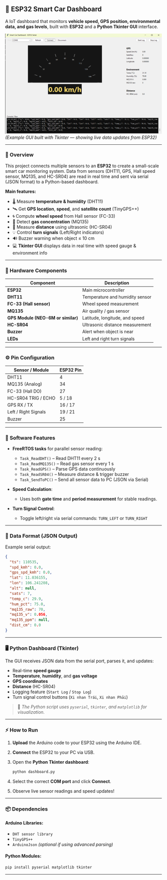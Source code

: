 ## 🚗 ESP32 Smart Car Dashboard

A IoT dashboard that monitors **vehicle speed, GPS position, environmental data, and gas levels**, built with **ESP32** and a **Python Tkinter GUI** interface.

![Dashboard Preview](SmartDashboard-creens.png)
*(Example GUI built with Tkinter — showing live data updates from ESP32)*

---

### 📖 Overview

This project connects multiple sensors to an **ESP32** to create a small-scale smart car monitoring system.
Data from sensors (DHT11, GPS, Hall speed sensor, MQ135, and HC-SR04) are read in real time and sent via serial (JSON format) to a Python-based dashboard.

**Main features:**

* 🌡️ Measure **temperature & humidity** (DHT11)
* 🛰️ Get **GPS location**, **speed**, and **satellite count** (TinyGPS++)
* 🌀 Compute **wheel speed** from Hall sensor (FC-33)
* 🧪 Detect **gas concentration** (MQ135)
* 📏 Measure **distance** using ultrasonic (HC-SR04)
* 💡 Control **turn signals** (Left/Right indicators)
* 🔊 Buzzer warning when object ≤ 10 cm
* 💻 **Tkinter GUI** displays data in real time with speed gauge & environment info

---

### 🧰 Hardware Components

| Component                          | Description                     |
| ---------------------------------- | ------------------------------- |
| **ESP32**                          | Main microcontroller            |
| **DHT11**                          | Temperature and humidity sensor |
| **FC-33 (Hall sensor)**            | Wheel speed measurement         |
| **MQ135**                          | Air quality / gas sensor        |
| **GPS Module (NEO-6M or similar)** | Latitude, longitude, and speed  |
| **HC-SR04**                        | Ultrasonic distance measurement |
| **Buzzer**                         | Alert when object is near       |
| **LEDs**                           | Left and right turn signals     |

---

### ⚙️ Pin Configuration

| Sensor / Module      | ESP32 Pin |
| -------------------- | --------- |
| DHT11                | 4         |
| MQ135 (Analog)       | 34        |
| FC-33 (Hall DO)      | 27        |
| HC-SR04 TRIG / ECHO  | 5 / 18    |
| GPS RX / TX          | 16 / 17   |
| Left / Right Signals | 19 / 21   |
| Buzzer               | 25        |

---

### 🧠 Software Features

* **FreeRTOS tasks** for parallel sensor reading:

  * `Task_ReadDHT()` – Read DHT11 every 2 s
  * `Task_ReadMQ135()` – Read gas sensor every 1 s
  * `Task_ReadGPS()` – Parse GPS data continuously
  * `Task_ReadSR04()` – Measure distance & trigger buzzer
  * `Task_SendToPC()` – Send all sensor data to PC (JSON via Serial)
* **Speed Calculation**:

  * Uses both **gate time** and **period measurement** for stable readings.
* **Turn Signal Control**:

  * Toggle left/right via serial commands: `TURN_LEFT` or `TURN_RIGHT`

---

### 🧩 Data Format (JSON Output)

Example serial output:

```json
{
  "ts": 110535,
  "spd_kmh": 0.0,
  "gps_spd_kmh": 0.0,
  "lat": 11.036155,
  "lon": 106.241208,
  "alt": null,
  "sats": 7,
  "temp_c": 29.9,
  "hum_pct": 75.0,
  "mq135_raw": 70,
  "mq135_v": 0.056,
  "mq135_ppm": null,
  "dist_cm": 0.0
}
```

---

### 🖥️ Python Dashboard (Tkinter)

The GUI receives JSON data from the serial port, parses it, and updates:

* Real-time **speed gauge**
* **Temperature**, **humidity**, and **gas voltage**
* **GPS coordinates**
* **Distance** (HC-SR04)
* Logging feature (`Start Log` / `Stop Log`)
* Turn signal control buttons (`Xi nhan Trái`, `Xi nhan Phải`)

> 🐍 *The Python script uses `pyserial`, `tkinter`, and `matplotlib` for visualization.*

---

### ⚡ How to Run

1. **Upload** the Arduino code to your ESP32 using the Arduino IDE.
2. **Connect** the ESP32 to your PC via USB.
3. Open the **Python Tkinter dashboard**:

   ```bash
   python dashboard.py
   ```
4. Select the correct **COM port** and click **Connect**.
5. Observe live sensor readings and speed updates!

---

### 📦 Dependencies

#### Arduino Libraries:

* `DHT sensor library`
* `TinyGPS++`
* `ArduinoJson` *(optional if using advanced parsing)*

#### Python Modules:

```bash
pip install pyserial matplotlib tkinter
```

---

